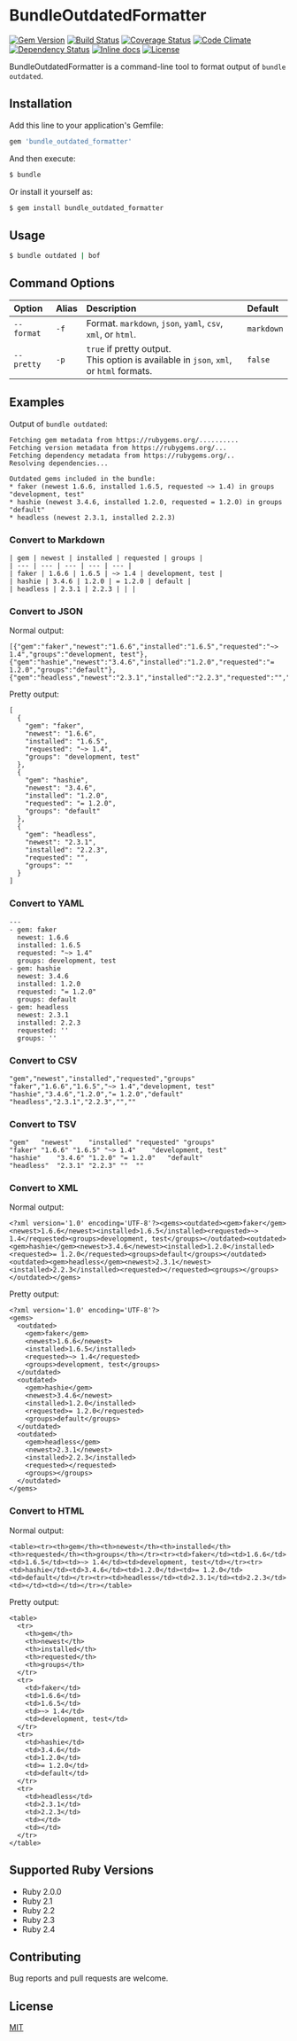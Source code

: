 # BundleOutdatedFormatter

[![Gem Version](https://badge.fury.io/rb/bundle_outdated_formatter.svg)](https://badge.fury.io/rb/bundle_outdated_formatter)
[![Build Status](https://travis-ci.org/emsk/bundle_outdated_formatter.svg?branch=master)](https://travis-ci.org/emsk/bundle_outdated_formatter)
[![Coverage Status](https://coveralls.io/repos/github/emsk/bundle_outdated_formatter/badge.svg?branch=master)](https://coveralls.io/github/emsk/bundle_outdated_formatter)
[![Code Climate](https://codeclimate.com/github/emsk/bundle_outdated_formatter/badges/gpa.svg)](https://codeclimate.com/github/emsk/bundle_outdated_formatter)
[![Dependency Status](https://gemnasium.com/badges/github.com/emsk/bundle_outdated_formatter.svg)](https://gemnasium.com/github.com/emsk/bundle_outdated_formatter)
[![Inline docs](http://inch-ci.org/github/emsk/bundle_outdated_formatter.svg?branch=master)](http://inch-ci.org/github/emsk/bundle_outdated_formatter)
[![License](https://img.shields.io/badge/license-MIT-blue.svg)](LICENSE.txt)

BundleOutdatedFormatter is a command-line tool to format output of `bundle outdated`.

## Installation

Add this line to your application's Gemfile:

```ruby
gem 'bundle_outdated_formatter'
```

And then execute:

```sh
$ bundle
```

Or install it yourself as:

```sh
$ gem install bundle_outdated_formatter
```

## Usage

```sh
$ bundle outdated | bof
```

## Command Options

| Option | Alias | Description | Default |
| :----- | :---- | :---------- | :------ |
| `--format` | `-f` | Format. `markdown`, `json`, `yaml`, `csv`, `xml`, or `html`. | `markdown` |
| `--pretty` | `-p` | `true` if pretty output.<br>This option is available in `json`, `xml`, or `html` formats. | `false` |

## Examples

Output of `bundle outdated`:

```
Fetching gem metadata from https://rubygems.org/..........
Fetching version metadata from https://rubygems.org/...
Fetching dependency metadata from https://rubygems.org/..
Resolving dependencies...

Outdated gems included in the bundle:
* faker (newest 1.6.6, installed 1.6.5, requested ~> 1.4) in groups "development, test"
* hashie (newest 3.4.6, installed 1.2.0, requested = 1.2.0) in groups "default"
* headless (newest 2.3.1, installed 2.2.3)
```

### Convert to Markdown

```
| gem | newest | installed | requested | groups |
| --- | --- | --- | --- | --- |
| faker | 1.6.6 | 1.6.5 | ~> 1.4 | development, test |
| hashie | 3.4.6 | 1.2.0 | = 1.2.0 | default |
| headless | 2.3.1 | 2.2.3 | | |
```

### Convert to JSON

Normal output:

```
[{"gem":"faker","newest":"1.6.6","installed":"1.6.5","requested":"~> 1.4","groups":"development, test"},{"gem":"hashie","newest":"3.4.6","installed":"1.2.0","requested":"= 1.2.0","groups":"default"},{"gem":"headless","newest":"2.3.1","installed":"2.2.3","requested":"","groups":""}]
```

Pretty output:

```
[
  {
    "gem": "faker",
    "newest": "1.6.6",
    "installed": "1.6.5",
    "requested": "~> 1.4",
    "groups": "development, test"
  },
  {
    "gem": "hashie",
    "newest": "3.4.6",
    "installed": "1.2.0",
    "requested": "= 1.2.0",
    "groups": "default"
  },
  {
    "gem": "headless",
    "newest": "2.3.1",
    "installed": "2.2.3",
    "requested": "",
    "groups": ""
  }
]
```

### Convert to YAML

```
---
- gem: faker
  newest: 1.6.6
  installed: 1.6.5
  requested: "~> 1.4"
  groups: development, test
- gem: hashie
  newest: 3.4.6
  installed: 1.2.0
  requested: "= 1.2.0"
  groups: default
- gem: headless
  newest: 2.3.1
  installed: 2.2.3
  requested: ''
  groups: ''
```

### Convert to CSV

```
"gem","newest","installed","requested","groups"
"faker","1.6.6","1.6.5","~> 1.4","development, test"
"hashie","3.4.6","1.2.0","= 1.2.0","default"
"headless","2.3.1","2.2.3","",""
```

### Convert to TSV

```
"gem"	"newest"	"installed"	"requested"	"groups"
"faker"	"1.6.6"	"1.6.5"	"~> 1.4"	"development, test"
"hashie"	"3.4.6"	"1.2.0"	"= 1.2.0"	"default"
"headless"	"2.3.1"	"2.2.3"	""	""
```

### Convert to XML

Normal output:

```
<?xml version='1.0' encoding='UTF-8'?><gems><outdated><gem>faker</gem><newest>1.6.6</newest><installed>1.6.5</installed><requested>~> 1.4</requested><groups>development, test</groups></outdated><outdated><gem>hashie</gem><newest>3.4.6</newest><installed>1.2.0</installed><requested>= 1.2.0</requested><groups>default</groups></outdated><outdated><gem>headless</gem><newest>2.3.1</newest><installed>2.2.3</installed><requested></requested><groups></groups></outdated></gems>
```

Pretty output:

```
<?xml version='1.0' encoding='UTF-8'?>
<gems>
  <outdated>
    <gem>faker</gem>
    <newest>1.6.6</newest>
    <installed>1.6.5</installed>
    <requested>~> 1.4</requested>
    <groups>development, test</groups>
  </outdated>
  <outdated>
    <gem>hashie</gem>
    <newest>3.4.6</newest>
    <installed>1.2.0</installed>
    <requested>= 1.2.0</requested>
    <groups>default</groups>
  </outdated>
  <outdated>
    <gem>headless</gem>
    <newest>2.3.1</newest>
    <installed>2.2.3</installed>
    <requested></requested>
    <groups></groups>
  </outdated>
</gems>
```

### Convert to HTML

Normal output:

```
<table><tr><th>gem</th><th>newest</th><th>installed</th><th>requested</th><th>groups</th></tr><tr><td>faker</td><td>1.6.6</td><td>1.6.5</td><td>~> 1.4</td><td>development, test</td></tr><tr><td>hashie</td><td>3.4.6</td><td>1.2.0</td><td>= 1.2.0</td><td>default</td></tr><tr><td>headless</td><td>2.3.1</td><td>2.2.3</td><td></td><td></td></tr></table>
```

Pretty output:

```
<table>
  <tr>
    <th>gem</th>
    <th>newest</th>
    <th>installed</th>
    <th>requested</th>
    <th>groups</th>
  </tr>
  <tr>
    <td>faker</td>
    <td>1.6.6</td>
    <td>1.6.5</td>
    <td>~> 1.4</td>
    <td>development, test</td>
  </tr>
  <tr>
    <td>hashie</td>
    <td>3.4.6</td>
    <td>1.2.0</td>
    <td>= 1.2.0</td>
    <td>default</td>
  </tr>
  <tr>
    <td>headless</td>
    <td>2.3.1</td>
    <td>2.2.3</td>
    <td></td>
    <td></td>
  </tr>
</table>
```

## Supported Ruby Versions

* Ruby 2.0.0
* Ruby 2.1
* Ruby 2.2
* Ruby 2.3
* Ruby 2.4

## Contributing

Bug reports and pull requests are welcome.

## License

[MIT](LICENSE.txt)
